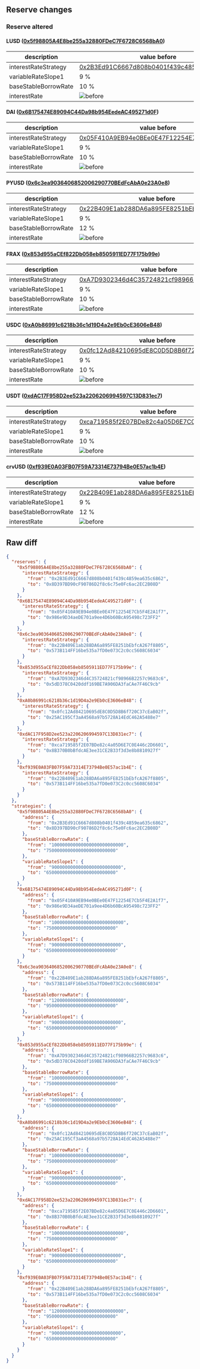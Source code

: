 ## Reserve changes

### Reserve altered

#### LUSD ([0x5f98805A4E8be255a32880FDeC7F6728C6568bA0](https://etherscan.io/address/0x5f98805A4E8be255a32880FDeC7F6728C6568bA0))

| description | value before | value after |
| --- | --- | --- |
| interestRateStrategy | [0x2B3Ed91C6667d808b0401f439c4859ea635c6862](https://etherscan.io/address/0x2B3Ed91C6667d808b0401f439c4859ea635c6862) | [0x8D397BD90cF90786D2f8c6c75e0Fc6ac2EC2B08D](https://etherscan.io/address/0x8D397BD90cF90786D2f8c6c75e0Fc6ac2EC2B08D) |
| variableRateSlope1 | 9 % | 6.5 % |
| baseStableBorrowRate | 10 % | 7.5 % |
| interestRate | ![before](/.assets/493bfd83b04a30726989d049ec508a95c1125601.svg) | ![after](/.assets/7961f41825f578dad7eb09c54ad9e6ff144f5e96.svg) |

#### DAI ([0x6B175474E89094C44Da98b954EedeAC495271d0F](https://etherscan.io/address/0x6B175474E89094C44Da98b954EedeAC495271d0F))

| description | value before | value after |
| --- | --- | --- |
| interestRateStrategy | [0x05F410A9EB94e0BEe0E47F12254E7Cb5F4E2A1f7](https://etherscan.io/address/0x05F410A9EB94e0BEe0E47F12254E7Cb5F4E2A1f7) | [0x986e9D34aeDE701a9ee4D6b60BcA95498c723FF2](https://etherscan.io/address/0x986e9D34aeDE701a9ee4D6b60BcA95498c723FF2) |
| variableRateSlope1 | 9 % | 6.5 % |
| baseStableBorrowRate | 10 % | 7.5 % |
| interestRate | ![before](/.assets/c6b2daeac52f4baa9c74e03d4c3517af316c0dcf.svg) | ![after](/.assets/ca742838a00f042c36746f675338139ab54b0539.svg) |

#### PYUSD ([0x6c3ea9036406852006290770BEdFcAbA0e23A0e8](https://etherscan.io/address/0x6c3ea9036406852006290770BEdFcAbA0e23A0e8))

| description | value before | value after |
| --- | --- | --- |
| interestRateStrategy | [0x22B409E1ab288DA6a895FE8251bEbfcA267f8805](https://etherscan.io/address/0x22B409E1ab288DA6a895FE8251bEbfcA267f8805) | [0x573B114FF16be535a7fD0e073C2c0cc5608C6034](https://etherscan.io/address/0x573B114FF16be535a7fD0e073C2c0cc5608C6034) |
| variableRateSlope1 | 9 % | 6.5 % |
| baseStableBorrowRate | 12 % | 9.5 % |
| interestRate | ![before](/.assets/407b4ddf44bf823497fbd83065b488b1076377c7.svg) | ![after](/.assets/3b594b3a00fc8a99224dc51f7273c19783104cd4.svg) |

#### FRAX ([0x853d955aCEf822Db058eb8505911ED77F175b99e](https://etherscan.io/address/0x853d955aCEf822Db058eb8505911ED77F175b99e))

| description | value before | value after |
| --- | --- | --- |
| interestRateStrategy | [0xA7D9302346d4C35724821cf98966B2257c9683c6](https://etherscan.io/address/0xA7D9302346d4C35724821cf98966B2257c9683c6) | [0x5dD378C0420ddf169BE7A906DA3faCAe7F46C9cb](https://etherscan.io/address/0x5dD378C0420ddf169BE7A906DA3faCAe7F46C9cb) |
| variableRateSlope1 | 9 % | 6.5 % |
| baseStableBorrowRate | 10 % | 7.5 % |
| interestRate | ![before](/.assets/3eb1fae385bc7341ce53997ac5845618d8f1f738.svg) | ![after](/.assets/50b5f663361b2baba2fc0a956468eabbed3b891a.svg) |

#### USDC ([0xA0b86991c6218b36c1d19D4a2e9Eb0cE3606eB48](https://etherscan.io/address/0xA0b86991c6218b36c1d19D4a2e9Eb0cE3606eB48))

| description | value before | value after |
| --- | --- | --- |
| interestRateStrategy | [0x0fc12Ad84210695dE8C0D5D8B6f720C37cEaB02f](https://etherscan.io/address/0x0fc12Ad84210695dE8C0D5D8B6f720C37cEaB02f) | [0x25AC195Cf3aA4568a97b5728A14EdC462A5488e7](https://etherscan.io/address/0x25AC195Cf3aA4568a97b5728A14EdC462A5488e7) |
| variableRateSlope1 | 9 % | 6.5 % |
| baseStableBorrowRate | 10 % | 7.5 % |
| interestRate | ![before](/.assets/e0300718b13efcea84612ada57a23ac130beeb9f.svg) | ![after](/.assets/49576b192243861d798bd4e81346f2dfa0de6c72.svg) |

#### USDT ([0xdAC17F958D2ee523a2206206994597C13D831ec7](https://etherscan.io/address/0xdAC17F958D2ee523a2206206994597C13D831ec7))

| description | value before | value after |
| --- | --- | --- |
| interestRateStrategy | [0xca719585f2E07BDe82c4a05D6E7C0E446c2D6601](https://etherscan.io/address/0xca719585f2E07BDe82c4a05D6E7C0E446c2D6601) | [0x8B370B0bBfdcAE3ee31CE2B33f3d3e8b8810927f](https://etherscan.io/address/0x8B370B0bBfdcAE3ee31CE2B33f3d3e8b8810927f) |
| variableRateSlope1 | 9 % | 6.5 % |
| baseStableBorrowRate | 10 % | 7.5 % |
| interestRate | ![before](/.assets/6539a675e69c99d2cee9349b371a4c57c8c60351.svg) | ![after](/.assets/4649d199682749a4340d60e5c1038709636c206f.svg) |

#### crvUSD ([0xf939E0A03FB07F59A73314E73794Be0E57ac1b4E](https://etherscan.io/address/0xf939E0A03FB07F59A73314E73794Be0E57ac1b4E))

| description | value before | value after |
| --- | --- | --- |
| interestRateStrategy | [0x22B409E1ab288DA6a895FE8251bEbfcA267f8805](https://etherscan.io/address/0x22B409E1ab288DA6a895FE8251bEbfcA267f8805) | [0x573B114FF16be535a7fD0e073C2c0cc5608C6034](https://etherscan.io/address/0x573B114FF16be535a7fD0e073C2c0cc5608C6034) |
| variableRateSlope1 | 9 % | 6.5 % |
| baseStableBorrowRate | 12 % | 9.5 % |
| interestRate | ![before](/.assets/407b4ddf44bf823497fbd83065b488b1076377c7.svg) | ![after](/.assets/3b594b3a00fc8a99224dc51f7273c19783104cd4.svg) |

## Raw diff

```json
{
  "reserves": {
    "0x5f98805A4E8be255a32880FDeC7F6728C6568bA0": {
      "interestRateStrategy": {
        "from": "0x2B3Ed91C6667d808b0401f439c4859ea635c6862",
        "to": "0x8D397BD90cF90786D2f8c6c75e0Fc6ac2EC2B08D"
      }
    },
    "0x6B175474E89094C44Da98b954EedeAC495271d0F": {
      "interestRateStrategy": {
        "from": "0x05F410A9EB94e0BEe0E47F12254E7Cb5F4E2A1f7",
        "to": "0x986e9D34aeDE701a9ee4D6b60BcA95498c723FF2"
      }
    },
    "0x6c3ea9036406852006290770BEdFcAbA0e23A0e8": {
      "interestRateStrategy": {
        "from": "0x22B409E1ab288DA6a895FE8251bEbfcA267f8805",
        "to": "0x573B114FF16be535a7fD0e073C2c0cc5608C6034"
      }
    },
    "0x853d955aCEf822Db058eb8505911ED77F175b99e": {
      "interestRateStrategy": {
        "from": "0xA7D9302346d4C35724821cf98966B2257c9683c6",
        "to": "0x5dD378C0420ddf169BE7A906DA3faCAe7F46C9cb"
      }
    },
    "0xA0b86991c6218b36c1d19D4a2e9Eb0cE3606eB48": {
      "interestRateStrategy": {
        "from": "0x0fc12Ad84210695dE8C0D5D8B6f720C37cEaB02f",
        "to": "0x25AC195Cf3aA4568a97b5728A14EdC462A5488e7"
      }
    },
    "0xdAC17F958D2ee523a2206206994597C13D831ec7": {
      "interestRateStrategy": {
        "from": "0xca719585f2E07BDe82c4a05D6E7C0E446c2D6601",
        "to": "0x8B370B0bBfdcAE3ee31CE2B33f3d3e8b8810927f"
      }
    },
    "0xf939E0A03FB07F59A73314E73794Be0E57ac1b4E": {
      "interestRateStrategy": {
        "from": "0x22B409E1ab288DA6a895FE8251bEbfcA267f8805",
        "to": "0x573B114FF16be535a7fD0e073C2c0cc5608C6034"
      }
    }
  },
  "strategies": {
    "0x5f98805A4E8be255a32880FDeC7F6728C6568bA0": {
      "address": {
        "from": "0x2B3Ed91C6667d808b0401f439c4859ea635c6862",
        "to": "0x8D397BD90cF90786D2f8c6c75e0Fc6ac2EC2B08D"
      },
      "baseStableBorrowRate": {
        "from": "100000000000000000000000000",
        "to": "75000000000000000000000000"
      },
      "variableRateSlope1": {
        "from": "90000000000000000000000000",
        "to": "65000000000000000000000000"
      }
    },
    "0x6B175474E89094C44Da98b954EedeAC495271d0F": {
      "address": {
        "from": "0x05F410A9EB94e0BEe0E47F12254E7Cb5F4E2A1f7",
        "to": "0x986e9D34aeDE701a9ee4D6b60BcA95498c723FF2"
      },
      "baseStableBorrowRate": {
        "from": "100000000000000000000000000",
        "to": "75000000000000000000000000"
      },
      "variableRateSlope1": {
        "from": "90000000000000000000000000",
        "to": "65000000000000000000000000"
      }
    },
    "0x6c3ea9036406852006290770BEdFcAbA0e23A0e8": {
      "address": {
        "from": "0x22B409E1ab288DA6a895FE8251bEbfcA267f8805",
        "to": "0x573B114FF16be535a7fD0e073C2c0cc5608C6034"
      },
      "baseStableBorrowRate": {
        "from": "120000000000000000000000000",
        "to": "95000000000000000000000000"
      },
      "variableRateSlope1": {
        "from": "90000000000000000000000000",
        "to": "65000000000000000000000000"
      }
    },
    "0x853d955aCEf822Db058eb8505911ED77F175b99e": {
      "address": {
        "from": "0xA7D9302346d4C35724821cf98966B2257c9683c6",
        "to": "0x5dD378C0420ddf169BE7A906DA3faCAe7F46C9cb"
      },
      "baseStableBorrowRate": {
        "from": "100000000000000000000000000",
        "to": "75000000000000000000000000"
      },
      "variableRateSlope1": {
        "from": "90000000000000000000000000",
        "to": "65000000000000000000000000"
      }
    },
    "0xA0b86991c6218b36c1d19D4a2e9Eb0cE3606eB48": {
      "address": {
        "from": "0x0fc12Ad84210695dE8C0D5D8B6f720C37cEaB02f",
        "to": "0x25AC195Cf3aA4568a97b5728A14EdC462A5488e7"
      },
      "baseStableBorrowRate": {
        "from": "100000000000000000000000000",
        "to": "75000000000000000000000000"
      },
      "variableRateSlope1": {
        "from": "90000000000000000000000000",
        "to": "65000000000000000000000000"
      }
    },
    "0xdAC17F958D2ee523a2206206994597C13D831ec7": {
      "address": {
        "from": "0xca719585f2E07BDe82c4a05D6E7C0E446c2D6601",
        "to": "0x8B370B0bBfdcAE3ee31CE2B33f3d3e8b8810927f"
      },
      "baseStableBorrowRate": {
        "from": "100000000000000000000000000",
        "to": "75000000000000000000000000"
      },
      "variableRateSlope1": {
        "from": "90000000000000000000000000",
        "to": "65000000000000000000000000"
      }
    },
    "0xf939E0A03FB07F59A73314E73794Be0E57ac1b4E": {
      "address": {
        "from": "0x22B409E1ab288DA6a895FE8251bEbfcA267f8805",
        "to": "0x573B114FF16be535a7fD0e073C2c0cc5608C6034"
      },
      "baseStableBorrowRate": {
        "from": "120000000000000000000000000",
        "to": "95000000000000000000000000"
      },
      "variableRateSlope1": {
        "from": "90000000000000000000000000",
        "to": "65000000000000000000000000"
      }
    }
  }
}
```